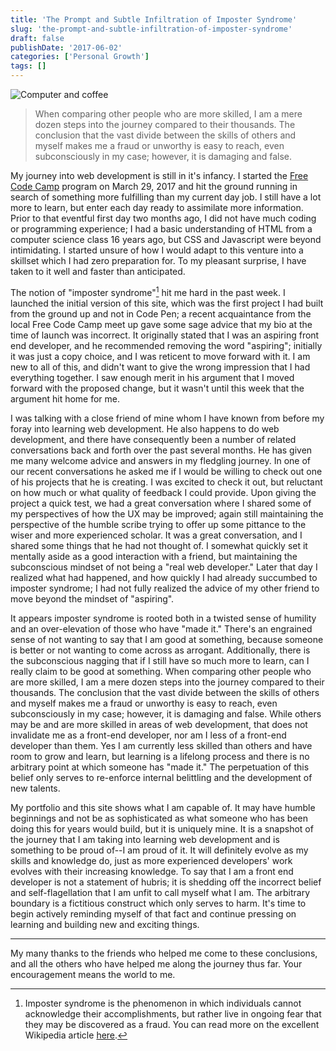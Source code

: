 ```yaml
---
title: 'The Prompt and Subtle Infiltration of Imposter Syndrome'
slug: 'the-prompt-and-subtle-infiltration-of-imposter-syndrome'
draft: false
publishDate: '2017-06-02'
categories: ['Personal Growth']
tags: []
---
```

![Computer and coffee](images/2017-05-computer-coffee.jpg)

> When comparing other people who are more skilled, I am a mere dozen steps into the journey compared to their thousands. The conclusion that the vast divide between the skills of others and myself makes me a fraud or unworthy is easy to reach, even subconsciously in my case; however, it is damaging and false.

My journey into web development is still in it's infancy. I started the [Free Code Camp](http://freecodecamp.com) program on March 29, 2017 and hit the ground running in search of something more fulfilling than my current day job. I still have a lot more to learn, but enter each day ready to assimilate more information.  Prior to that eventful first day two months ago, I did not have much coding or programming experience; I had a basic understanding of HTML from a computer science class 16 years ago, but CSS and Javascript were beyond intimidating. I started unsure of how I would adapt to this venture into a skillset which I had zero preparation for. To my pleasant surprise, I have taken to it well and faster than anticipated.

The notion of "imposter syndrome\"[^1] hit me hard in the past week. I launched the initial version of this site, which was the first project I had built from the ground up and not in Code Pen; a recent acquaintance from the local Free Code Camp meet up gave some sage advice that my bio at the time of launch was incorrect. It originally stated that I was an aspiring front end developer, and he recommended removing the word "aspiring"; initially it was just a copy choice, and I was reticent to move forward with it. I am new to all of this, and didn't want to give the wrong impression that I had everything together. I saw enough merit in his argument that I moved forward with the proposed change, but it wasn't until this week that the argument hit home for me.

I was talking with a close friend of mine whom I have known from before my foray into learning web development. He also happens to do web development, and there have consequently been a number of related conversations back and forth over the past several months. He has given me many welcome advice and answers in my fledgling journey. In one of our recent conversations he asked me if I would be willing to check out one of his projects that he is creating. I was excited to check it out, but reluctant on how much or what quality of feedback I could provide. Upon giving the project a quick test, we had a great conversation where I shared some of my perspectives of how the UX may be improved; again still maintaining the perspective of the humble scribe trying to offer up some pittance to the wiser and more experienced scholar. It was a great conversation, and I shared some things that he had not thought of. I somewhat quickly set it mentally aside as a good interaction with a friend, but maintaining the subconscious mindset of not being a "real web developer." Later that day I realized what had happened, and how quickly I had already succumbed to imposter syndrome; I had not fully realized the advice of my other friend to move beyond the mindset of "aspiring".

It appears imposter syndrome is rooted both in a twisted sense of humility and an over-elevation of those who have "made it." There's an engrained sense of not wanting to say that I am good at something, because someone is better or not wanting to come across as arrogant. Additionally, there is the subconscious nagging that if I still have so much more to learn, can I really claim to be good at something. When comparing other people who are more skilled, I am a mere dozen steps into the journey compared to their thousands. The conclusion that the vast divide between the skills of others and myself makes me a fraud or unworthy is easy to reach, even subconsciously in my case; however, it is damaging and false. While others may be and are more skilled in areas of web development, that does not invalidate me as a front-end developer, nor am I less of a front-end developer than them. Yes I am currently less skilled than others and have room to grow and learn, but learning is a lifelong process and there is no arbitrary point at which someone has \"made it.\" The perpetuation of this belief only serves to re-enforce internal belittling and the development of new talents.

My portfolio and this site shows what I am capable of. It may have humble beginnings and not be as sophisticated as what someone who has been doing this for years would build, but it is uniquely mine. It is a snapshot of the journey that I am taking into learning web development and is something to be proud of--I am proud of it. It will definitely evolve as my skills and knowledge do, just as more experienced developers' work evolves with their increasing knowledge. To say that I am a front end developer is not a statement of hubris; it is shedding off the incorrect belief and self-flagellation that I am unfit to call myself what I am. The arbitrary boundary is a fictitious construct which only serves to harm. It's time to begin actively reminding myself of that fact and continue pressing on learning and building new and exciting things.

---
My many thanks to the friends who helped me come to these conclusions, and all the others who have helped me along the journey thus far.  Your encouragement means the world to me.

[^1]: Imposter syndrome is the phenomenon in which individuals cannot acknowledge their accomplishments, but rather live in ongoing fear that they may be discovered as a fraud. You can read more on the excellent Wikipedia article [here](https://en.m.wikipedia.org/wiki/impostor_syndrome).
